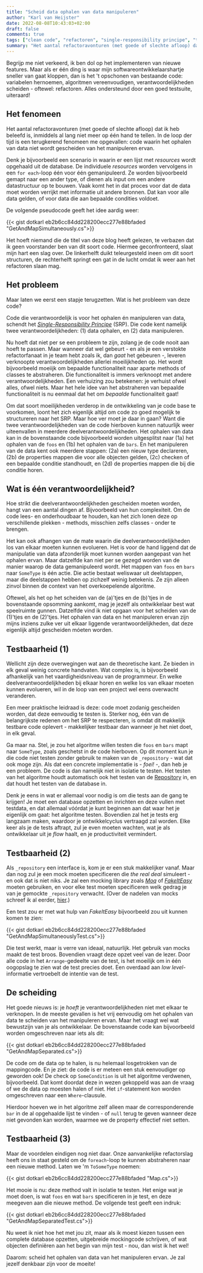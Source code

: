 ```yaml
---
title: "Scheid data ophalen van data manipuleren"
author: "Karl van Heijster"
date: 2022-08-08T10:43:03+02:00
draft: false
comments: true
tags: ["clean code", "refactoren", "single-responsibility principe", "testbaarheid", "testen"]
summary: "Het aantal refactoravonturen (met goede of slechte afloop) dat ik heb beleefd is, inmiddels al lang niet meer op één hand te tellen. In de loop der tijd is een terugkerend fenomeen me opgevallen: code waarin het ophalen van data niet wordt gescheiden van het manipuleren ervan. Laten we dat eens wat nader bekijken."
---
```


Begrijp me niet verkeerd, ik ben dol op het implementeren van nieuwe features. Maar als er één ding is waar mijn softwareontwikkelaarshartje sneller van gaat kloppen, dan is het 't opschonen van bestaande code: variabelen hernoemen, algoritmen vereenvoudigen, verantwoordelijkheden scheiden - oftewel: refactoren. Alles ondersteund door een goed testsuite, uiteraard!


## Het fenomeen


Het aantal refactoravonturen (met goede of slechte afloop) dat ik heb beleefd is, inmiddels al lang niet meer op één hand te tellen. In de loop der tijd is een terugkerend fenomeen me opgevallen: code waarin het ophalen van data niet wordt gescheiden van het manipuleren ervan. 


Denk je bijvoorbeeld een scenario in waarin er een lijst met *resources* wordt opgehaald uit de database. De individuele *resources* worden vervolgens in een `for each`-loop één voor één gemanipuleerd. Ze worden bijvoorbeeld gemapt naar een ander type, of dienen als input om een andere datastructuur op te bouwen. Vaak komt het in dat proces voor dat de data moet worden verrijkt met informatie uit andere bronnen. Dat kan voor alle data gelden, of voor data die aan bepaalde condities voldoet.


De volgende pseudocode geeft het idee aardig weer:


{{< gist dotkarl eb2b6cc84dd228200ecc277e88bfaded "GetAndMapSimultaneously.cs">}}


Het hoeft niemand die de titel van deze blog heeft gelezen, te verbazen dat ik geen voorstander ben van dit soort code. Hiermee geconfronteerd, slaat mijn hart een slag over. De linkerhelft duikt teleurgesteld ineen om dit soort structuren, de rechterhelft springt een gat in de lucht omdat ik weer aan het refactoren slaan mag.


## Het probleem


Maar laten we eerst een stapje terugzetten. Wat is het probleem van deze code?


Code die verantwoordelijk is voor het ophalen én manipuleren van data, schendt het [*Single-Responsibility Principe*](https://en.wikipedia.org/wiki/Single-responsibility_principle) (SRP). Die code kent namelijk twee verantwoordelijkheden: (1) data ophalen, en (2) data manipuleren. 


Nu hoeft dat niet per se een probleem te zijn, zolang je de code nooit aan hoeft te passen. Maar wanneer dat wel gebeurt - en als je een verstokte refactorfanaat in je team hebt zoals ik, dan *gaat* het gebeuren -, leveren verknoopte verantwoordelijkheden allerlei moeilijkheden op. Het wordt bijvoorbeeld moeiijk om bepaalde functionaliteit naar aparte methods of classes te abstraheren. Die functionaliteit is immers verknoopt met andere verantwoordelijkheden. Een verhuizing zou betekenen: je verhuist ofwel alles, ofwel niets. Maar het hele idee van het abstraheren van bepaalde functionaliteit is nu eenmaal dat het om *bepaalde* functionaliteit gaat!


Om dat soort moeilijkheden verderop in de ontwikkeling van je code base te voorkomen, loont het zich eigenlijk altijd om code zo goed mogelijk te structureren naar het SRP. Maar hoe ver moet je daar in gaan? Want die twee verantwoordelijkheden van de code hierboven kunnen natuurlijk weer uiteenvallen in meerdere deelverantwoordelijkheden. Het ophalen van data kan in de bovenstaande code bijvoorbeeld worden uitgesplitst naar (1a) het ophalen van de `foos` en (1b) het ophalen van de `bars`. En het manipuleren van de data kent ook meerdere stappen: (2a) een nieuw type declareren, (2b) de properties mappen die voor alle objecten gelden, (2c) checken of een bepaalde conditie standhoudt, en (2d) de properties mappen die bij die conditie horen. 


## Wat is één verantwoordelijkheid?


Hoe strikt die deelverantwoordelijkheden gescheiden moeten worden, hangt van een aantal dingen af. Bijvoorbeeld van hun complexiteit. Om de code lees- en onderhoudbaar te houden, kan het zich lonen deze op verschillende plekken - methods, misschien zelfs classes - onder te brengen. 


Het kan ook afhangen van de mate waarin die deelverantwoordelijkheden los van elkaar moeten kunnen evolueren. Het is voor de hand liggend dat de manipulatie van data afzonderlijk moet kunnen worden aangepast van het ophalen ervan. Maar datzelfde kan niet per se gezegd worden van de manier waarop de data gemanipuleerd wordt. Het mappen van `foos` en `bars` naar `SomeType` is één actie. Die actie bestaat weliswaar uit deelstappen, maar die deelstappen hebben op zichzelf weinig betekenis. Ze zijn alleen zinvol binnen de context van het overkoepelende algoritme.


Oftewel, als het op het scheiden van de (a)'tjes en de (b)'tjes in de bovenstaande opsomming aankomt, mag je jezelf als ontwikkelaar best wat speelruimte gunnen. Datzelfde vind ik niet opgaan voor het scheiden van de (1)'tjes en de (2)'tjes. Het ophalen van data en het manipuleren ervan zijn mijns inziens zulke ver uit elkaar liggende verantwoordelijkheden, dat deze eigenlijk altijd gescheiden móeten worden.


## Testbaarheid (1)


Wellicht zijn deze overwegingen wat aan de theoretische kant. Ze bieden in elk geval weinig concrete handvaten. Wat complex is, is bijvoorbeeld afhankelijk van het vaardigheidsniveau van de programmeur. En welke deelverantwoordelijkheden bij elkaar horen en welke los van elkaar moeten kunnen evolueren, wil in de loop van een project wel eens overwacht veranderen. 


Een meer praktische leidraad is deze: code moet zodanig gescheiden worden, dat deze eenvoudig te testen is. Sterker nog, één van de belangrijkste redenen om het SRP te respecteren, is omdat dit makkelijk testbare code oplevert - makkelijker testbaar dan wanneer je het niet doet, in elk geval.


Ga maar na. Stel, je zou het algoritme willen testen die `foos` en `bars` mapt naar `SomeType`, zoals geschetst in de code hierboven. Op dit moment kun je die code niet testen zonder gebruik te maken van de `_repository` - wat dat ook moge zijn. Als dat een concrete implementatie is - *foei!* -, dan heb je een probleem. De code is dan namelijk niet in isolatie te testen. Het testen van het algoritme houdt automatisch ook het testen van de [Repository](https://dotnettutorials.net/lesson/repository-design-pattern-csharp/) in, en dat houdt het testen van de database in. 


Denk je eens in wat er allemaal voor nodig is om die tests aan de gang te krijgen! Je moet een database opzetten en inrichten en deze vullen met testdata, en dat allemaal vóórdat je kunt beginnen aan dat waar het je eigenlijk om gaat: het algoritme testen. Bovendien zal het je tests erg langzaam maken, waardoor je ontwikkelcyclus vertraagd zal worden. Elke keer als je de tests aftrapt, zul je even moeten wachten, wat je als ontwikkelaar uit je *flow* haalt, en je productiviteit vermindert.


## Testbaarheid (2)


Als `_repository` een interface is, kom je er een stuk makkelijker vanaf. Maar dan nog zul je een mock moeten specificeren die *the real deal* simuleert - en ook dat is niet niks. Je zal een mocking library zoals [*Moq*](https://moq.github.io/moq4/) of [*FakeItEasy*](https://fakeiteasy.github.io/) moeten gebruiken, en voor elke test moeten specificeren welk gedrag je van je gemockte `_repository` verwacht. (Over de nadelen van mocks schreef ik al eerder, [hier](/blog/22/02/de-leercurve-van-angulartests-beklimmen-deel-3/).)


Een test zou er met wat hulp van *FakeItEasy* bijvoorbeeld zou uit kunnen komen te zien:


{{< gist dotkarl eb2b6cc84dd228200ecc277e88bfaded "GetAndMapSimultaneouslyTest.cs">}}


Die test werkt, maar is verre van ideaal, natuurlijk. Het gebruik van mocks maakt de test broos. Bovendien vraagt deze opzet veel van de lezer. Door alle code in het `Arrange`-gedeelte van de test, is het moeilijk om in één oogopslag te zien wat de test precies doet. Een overdaad aan *low level*-informatie vertroebelt de intentie van de test.


## De scheiding


Het goede nieuws is: je *hoeft* je verantwoordelijkheden niet met elkaar te verknopen. In de meeste gevallen is het vrij eenvoudig om het ophalen van data te scheiden van het manipuleren ervan. Maar het vraagt wel wat bewustzijn van je als ontwikkelaar. De bovenstaande code kan bijvoorbeeld worden omgeschreven naar iets als dit:


{{< gist dotkarl eb2b6cc84dd228200ecc277e88bfaded "GetAndMapSeparated.cs">}}


De code om de data op te halen, is nu helemaal losgetrokken van de mappingcode. En je ziet: de code is er meteen een stuk eenvoudiger op geworden ook! De check op `SomeCondition` is uit het algoritme verdwenen, bijvoorbeeld. Dat komt doordat deze in wezen gekoppeld was aan de vraag of we de data op moesten halen of niet. Het `if`-statement kon worden omgeschreven naar een `Where`-clausule. 


Hierdoor hoeven we in het algoritme zelf alleen maar de corresponderende `bar` in de al opgehaalde lijst te vinden - of `null` terug te geven wanneer deze niet gevonden kan worden, waarmee we de property effectief niet setten.


## Testbaarheid (3)


Maar de voordelen eindigen nog niet daar. Onze aanvankelijke refactorslag heeft ons in staat gesteld om de `foreach`-loop te kunnen abstraheren naar een nieuwe method. Laten we 'm `ToSomeType` noemen:


{{< gist dotkarl eb2b6cc84dd228200ecc277e88bfaded "Map.cs">}}


Het mooie is nu: deze method valt in isolatie te testen. Het enige wat je moet doen, is wat `foos` en wat `bars` specificeren in je test, en deze meegeven aan die nieuwe method. De volgende test geeft een indruk:


{{< gist dotkarl eb2b6cc84dd228200ecc277e88bfaded "GetAndMapSeparatedTest.cs">}}


Nu weet ik niet hoe het met jou zit, maar als ik moest kiezen tussen een complete database opzetten, uitgebreide mockingcode schrijven, of wat objecten definiëren aan het begin van mijn test - nou, dan wist ik het wel! 


Daarom: scheid het ophalen van data van het manipuleren ervan. Je zal jezelf denkbaar zijn voor de moeite!
